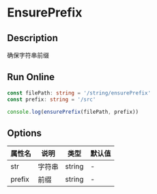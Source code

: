# EnsurePrefix

## Description
确保字符串前缀

## Run Online

<RunCode :language="ts" :dependency="`
function ensurePrefix(str: string, prefix: string): string {
  if (!str.startsWith(prefix))
    return prefix + str
  return str
}`">

```ts
const filePath: string = '/string/ensurePrefix'
const prefix: string = '/src'

console.log(ensurePrefix(filePath, prefix))
```

</RunCode>

## Options

<div class="utils-table">

| 属性名 | 说明 | 类型 | 默认值 |
| --- | --- | --- | --- |
| str | 字符串 | string | - |
| prefix | 前缀 | string | - |

</div>